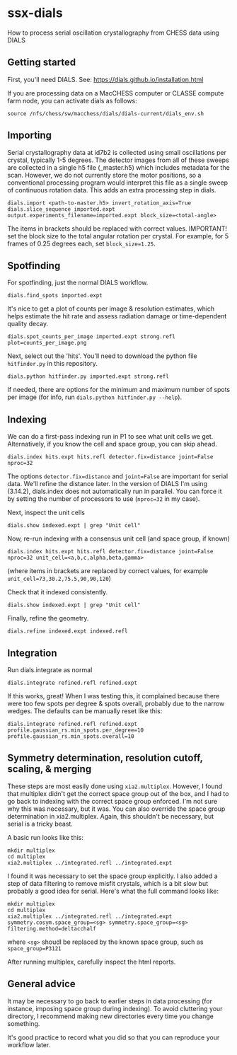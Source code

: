 # ssx-dials
How to process serial oscillation crystallography from CHESS data using DIALS

## Getting started

First, you'll need DIALS. See: <https://dials.github.io/installation.html>

If you are processing data on a MacCHESS computer or CLASSE compute farm node, you can activate dials as follows:
```
source /nfs/chess/sw/macchess/dials/dials-current/dials_env.sh 
```

## Importing

Serial crystallography data at id7b2 is collected using small oscillations per crystal, typically 1-5 degrees. The detector images from all of these sweeps are collected in a single h5 file (_master.h5) which includes metadata for the scan. However, we do not currently store the motor positions, so a conventional processing program would interpret this file as a single sweep of continuous rotation data. This adds an extra processing step in dials.

```
dials.import <path-to-master.h5> invert_rotation_axis=True
dials.slice_sequence imported.expt output.experiments_filename=imported.expt block_size=<total-angle>
```

The items in brackets should be replaced with correct values. IMPORTANT! set the block size to the total angular rotation per crystal. For example, for 5 frames of 0.25 degrees each, set `block_size=1.25`.

## Spotfinding

For spotfinding, just the normal DIALS workflow.

```
dials.find_spots imported.expt
```

It's nice to get a plot of counts per image & resolution estimates, which helps estimate the hit rate and assess radiation damage or time-dependent quality decay.

```
dials.spot_counts_per_image imported.expt strong.refl plot=counts_per_image.png
```

Next, select out the 'hits'.  You'll need to download the python file `hitfinder.py` in this repository.
```
dials.python hitfinder.py imported.expt strong.refl
```

If needed, there are options for the minimum and maximum number of spots per image (for info, run `dials.python hitfinder.py --help`).

## Indexing

We can do a first-pass indexing run in P1 to see what unit cells we get. Alternatively, if you know the cell and space group, you can skip ahead. 

```
dials.index hits.expt hits.refl detector.fix=distance joint=False nproc=32
```

The options `detector.fix=distance` and `joint=False` are important for serial data. We'll refine the distance later.  In the version of DIALS I'm using (3.14.2), dials.index does not automatically run in parallel. You can force it by setting the number of processors to use (`nproc=32` in my case).

Next, inspect the unit cells

```
dials.show indexed.expt | grep "Unit cell"
```

Now, re-run indexing with a consensus unit cell (and space group, if known)

```
dials.index hits.expt hits.refl detector.fix=distance joint=False nproc=32 unit_cell=<a,b,c,alpha,beta,gamma>
```

(where items in brackets are replaced by correct values, for example `unit_cell=73,30.2,75.5,90,90,120`)

Check that it indexed consistently.

```
dials.show indexed.expt | grep "Unit cell"
```

Finally, refine the geometry.

```
dials.refine indexed.expt indexed.refl
```

## Integration

Run dials.integrate as normal
```
dials.integrate refined.refl refined.expt
```

If this works, great! When I was testing this, it complained because there were too few spots per degree & spots overall, probably due to the narrow wedges. The defaults can be manually reset like this:

```
dials.integrate refined.refl refined.expt profile.gaussian_rs.min_spots.per_degree=10 profile.gaussian_rs.min_spots.overall=10
```

## Symmetry determination, resolution cutoff, scaling, & merging

These steps are most easily done using `xia2.multiplex`. However, I found that multiplex didn't get the correct space group out of the box, and I had to go back to indexing with the correct space group enforced. I'm not sure why this was necessary, but it was. You can also override the space group determination in xia2.multiplex. Again, this shouldn't be necessary, but serial is a tricky beast. 

A basic run looks like this:

```
mkdir multiplex
cd multiplex
xia2.multiplex ../integrated.refl ../integrated.expt 
```

I found it was necessary to set the space group explicitly. I also added a step of data filtering to remove misfit crystals, which is a bit slow but probably a good idea for serial. Here's what the full command looks like:

```
mkdir multiplex
cd multiplex
xia2.multiplex ../integrated.refl ../integrated.expt symmetry.cosym.space_group=<sg> symmetry.space_group=<sg> filtering.method=deltacchalf
```

where `<sg>` shoudl be replaced by the known space group, such as `space_group=P3121`

After running multiplex, carefully inspect the html reports. 

## General advice

It may be necessary to go back to earlier steps in data processing (for instance, imposing space group during indexing). To avoid cluttering your directory, I recommend making new directories every time you change something. 

It's good practice to record what you did so that you can reproduce your workflow later.


